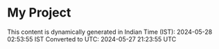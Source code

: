 # My Project

This content is dynamically generated in Indian Time (IST): 2024-05-28 02:53:55 IST
Converted to UTC: 2024-05-27 21:23:55 UTC
